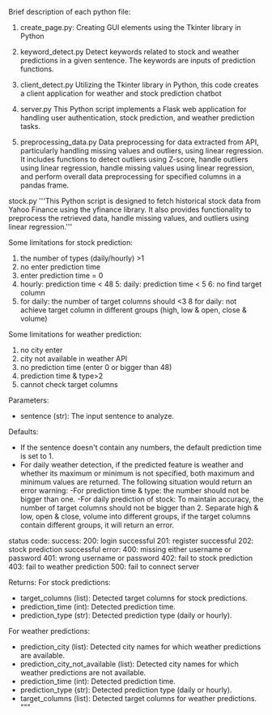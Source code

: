 Brief description of each python file:

1. create_page.py:
Creating GUI elements using the Tkinter library in Python

2. keyword_detect.py
Detect keywords related to stock and weather predictions in a given sentence. The keywords are inputs of prediction functions.

3. client_detect.py
Utilizing the Tkinter library in Python, this code creates a client application for weather and stock prediction chatbot

5. server.py
This Python script implements a Flask web application for handling user authentication, stock prediction, 
and weather prediction tasks.

4. preprocessing_data.py
Data preprocessing for data extracted from API, particularly handling missing values and outliers, using linear regression. It includes functions to detect outliers using Z-score, handle outliers using linear regression, handle missing values using linear regression, and perform overall data preprocessing for specified columns in a pandas frame.

stock.py
'''This Python script is designed to fetch historical stock data from Yahoo Finance using the yfinance library. It 
also provides functionality to preprocess the retrieved data, handle missing values, and outliers using linear 
regression.'''

Some limitations for stock prediction:
1. the number of types (daily/hourly) >1 
2. no enter prediction time
3. enter prediction time = 0
4. hourly: prediction time < 48
5: daily: prediction time < 5
6: no find target column
7. for daily: the number of target columns should <3
8  for daily: not achieve target column in different groups (high, low & open, close & volume)

Some limitations for weather prediction:
1. no city enter
2. city not available in weather API
3. no prediction time (enter 0 or bigger than 48)
4. prediction time & type>2
5. cannot check target columns

Parameters:
- sentence (str): The input sentence to analyze.

Defaults: 
- If the sentence doesn't contain any numbers, the default prediction time is set to 1.
- For daily weather detection, if the predicted feature is weather and whether its maximum or minimum is not specified, both maximum and minimum values are returned.
The following situation would return an error warning:
-For prediction time & type: the number should not be bigger than one.
-For daily prediction of stock:
To maintain accuracy, the number of target columns should not be bigger than 2.
Separate high & low, open & close, volume into different groups, if the target columns contain different groups, it will return an error.
  
status code: 
success:
200: login successful
201: register successful
202: stock prediction successful
error:
400: missing either username or password
401: wrong username or password
402: fail to stock prediction
403: fail to weather prediction
500: fail to connect server

Returns:
For stock predictions:
- target_columns (list): Detected target columns for stock predictions.
- prediction_time (int): Detected prediction time.
- prediction_type (str): Detected prediction type (daily or hourly).

For weather predictions:
- prediction_city (list): Detected city names for which weather predictions are available.
- prediction_city_not_available (list): Detected city names for which weather predictions are not available.
- prediction_time (int): Detected prediction time.
- prediction_type (str): Detected prediction type (daily or hourly).
- target_columns (list): Detected target columns for weather predictions.
"""

